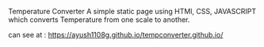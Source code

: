 Temperature Converter 
A simple static page using HTMl, CSS, JAVASCRIPT  which converts Temperature from one scale to another.

can see at : https://ayush1108g.github.io/tempconverter.github.io/
